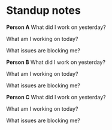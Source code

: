 # Standup notes

**Person A**
What did I work on yesterday?

What am I working on today?

What issues are blocking me?

**Person B**
What did I work on yesterday?

What am I working on today?

What issues are blocking me?

**Person C**
What did I work on yesterday?

What am I working on today?

What issues are blocking me?

